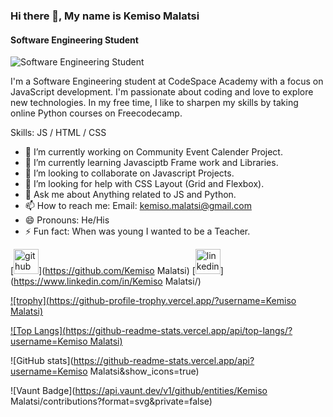 ### Hi there 👋, My name is Kemiso Malatsi
#### Software Engineering Student
![Software Engineering Student](https://arturssmirnovs.github.io/github-profile-readme-generator/images/banner.png)

I'm a Software Engineering student at CodeSpace Academy with a focus on JavaScript development. I'm passionate about coding and love to explore new technologies. In my free time, I like to sharpen my skills by taking online Python courses on Freecodecamp.

Skills:  JS / HTML / CSS

- 🔭 I’m currently working on Community Event Calender Project. 
- 🌱 I’m currently learning Javasciptb Frame work and Libraries. 
- 👯 I’m looking to collaborate on Javascript Projects. 
- 🤔 I’m looking for help with CSS Layout (Grid and Flexbox). 
- 💬 Ask me about Anything related to JS and Python. 
- 📫 How to reach me: Email: kemiso.malatsi@gmail.com 
- 😄 Pronouns: He/His 
- ⚡ Fun fact: When was young I wanted to be a Teacher. 


[<img src='https://cdn.jsdelivr.net/npm/simple-icons@3.0.1/icons/github.svg' alt='github' height='40'>](https://github.com/Kemiso Malatsi)  [<img src='https://cdn.jsdelivr.net/npm/simple-icons@3.0.1/icons/linkedin.svg' alt='linkedin' height='40'>](https://www.linkedin.com/in/Kemiso Malatsi/)  

[![trophy](https://github-profile-trophy.vercel.app/?username=Kemiso Malatsi)](https://github.com/ryo-ma/github-profile-trophy)

[![Top Langs](https://github-readme-stats.vercel.app/api/top-langs/?username=Kemiso Malatsi)](https://github.com/anuraghazra/github-readme-stats)

![GitHub stats](https://github-readme-stats.vercel.app/api?username=Kemiso Malatsi&show_icons=true)  

![Vaunt Badge](https://api.vaunt.dev/v1/github/entities/Kemiso Malatsi/contributions?format=svg&private=false)  

